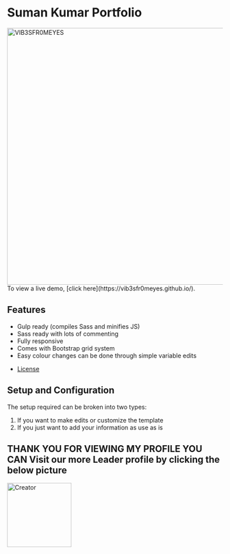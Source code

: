 # Suman Kumar Portfolio
<img src="https://github.com/VIB3SFR0MEYES/Resources_Vib3s/blob/main/SUman.jpeg" alt="VIB3SFR0MEYES" width="600" style="vertical-align: bottom;">
To view a live demo, [click here](https://vib3sfr0meyes.github.io/).

## Features

* Gulp ready (compiles Sass and minifies JS)
* Sass ready with lots of commenting
* Fully responsive
* Comes with Bootstrap grid system
* Easy colour changes can be done through simple variable edits

- [License](#license)

## Setup and Configuration

The setup required can be broken into two types:
1. If you want to make edits or customize the template
2. If you just want to add your information as use as is

## THANK YOU FOR VIEWING MY PROFILE YOU CAN Visit our more Leader profile by clicking the below picture
[<img src="https://github.com/Xer0Weeds/Contributors/blob/main/Creators%20%26%20Projects/Xer0Weeds.jpg" alt="Creator" width="150" style="vertical-align: bottom;">](https://github.com/Xer0Weeds)
